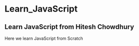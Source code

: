 # Learn_JavaScript
## Learn JavaScript from Hitesh Chowdhury 
Here we learn JavaScript from Scratch
